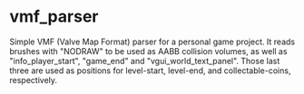 # vmf_parser

Simple VMF (Valve Map Format) parser for a personal game project.
It reads brushes with "NODRAW" to be used as AABB collision volumes, as well as "info_player_start", "game_end" and "vgui_world_text_panel".
Those last three are used as positions for level-start, level-end, and collectable-coins, respectively.
